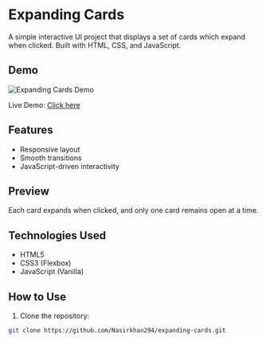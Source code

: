 # Expanding Cards

A simple interactive UI project that displays a set of cards which expand when clicked. Built with HTML, CSS, and JavaScript.

## Demo

![Expanding Cards Demo](https://user-images.githubusercontent.com/your-demo-image.gif)

Live Demo: [Click here](https://.github.io/expanding-cards/)

## Features

- Responsive layout
- Smooth transitions
- JavaScript-driven interactivity

## Preview

Each card expands when clicked, and only one card remains open at a time.

## Technologies Used

- HTML5
- CSS3 (Flexbox)
- JavaScript (Vanilla)

## How to Use

1. Clone the repository:

```bash
git clone https://github.com/Nasirkhan294/expanding-cards.git 
